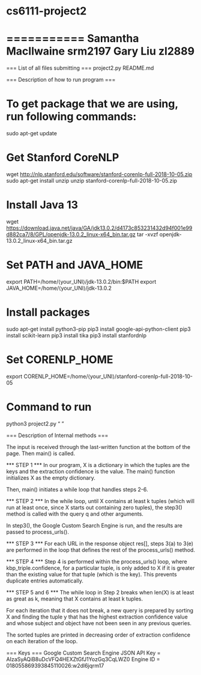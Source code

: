 # cs6111-project2
===========
 Samantha MacIlwaine srm2197
 Gary Liu zl2889
===========

=== List of all files submitting ===
project2.py
README.md

=== Description of how to run program ===
# To get package that we are using, run following commands:
sudo apt-get update

# Get Stanford CoreNLP
wget http://nlp.stanford.edu/software/stanford-corenlp-full-2018-10-05.zip
sudo apt-get install unzip
unzip stanford-corenlp-full-2018-10-05.zip

# Install Java 13
wget https://download.java.net/java/GA/jdk13.0.2/d4173c853231432d94f001e99d882ca7/8/GPL/openjdk-13.0.2_linux-x64_bin.tar.gz
tar -xvzf openjdk-13.0.2_linux-x64_bin.tar.gz

# Set PATH and JAVA_HOME
export PATH=/home/⟨your_UNI⟩/jdk-13.0.2/bin:$PATH
export JAVA_HOME=/home/⟨your_UNI⟩/jdk-13.0.2

# Install packages
sudo apt-get install python3-pip
pip3 install google-api-python-client
pip3 install scikit-learn
pip3 install tika
pip3 install stanfordnlp

# Set CORENLP_HOME
export CORENLP_HOME=/home/⟨your_UNI⟩/stanford-corenlp-full-2018-10-05

# Command to run
python3 project2.py <google api key> <google engine id> <r> <t> <q> <k>

=== Description of Internal methods ===

The input is received through the last-written function at the bottom
of the page. Then main() is called.

*** STEP 1 ***
In our program, X is a dictionary in which the tuples are the keys
and the extraction confidence is the value. The main() function initializes
X as the empty dictionary.

Then, main() initiates a while loop that handles steps 2-6.

*** STEP 2 ***
In the while loop, until X contains at least k tuples (which will run
at least once, since X starts out containing zero tuples), the step3() 
method is called with the query q and other arguments.

In step3(), the Google Custom Search Engine is run, and the results are
passed to process_urls().

*** STEP 3 ***
For each URL in the response object res[], steps 3(a) to 3(e) are performed
in the loop that defines the rest of the process_urls() method.

*** STEP 4 ***
Step 4 is performed within the process_urls() loop, where kbp_triple.confidence,
for a particular tuple, is only added to X if it is greater than the existing
value for that tuple (which is the key). This prevents duplicate entries
automatically.

*** STEP 5 and 6 ***
The while loop in Step 2 breaks when len(X) is at least as great as k, meaning
that X contains at least k tuples. 

For each iteration that it does not break, a new query is prepared by sorting X
and finding the tuple y that has the highest extraction confidence value and
whose subject and object have not been seen in any previous queries.

The sorted tuples are printed in decreasing order of extraction confidence on
each iteration of the loop.

=== Keys ===
Google Custom Search Engine JSON API Key = AIzaSyAQiB8uDcVFQ4HEXZtGfJ1YozGq3CqLWZ0
Engine ID = 018055869393845110026:w2dl6jqrm17






